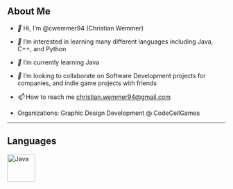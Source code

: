 ## **About Me**

- *👋* Hi, I’m @cwemmer94 (Christian Wemmer)
- *👀* I’m interested in learning many different languages including Java, C++, and Python
- *🌱* I’m currently learning Java
- *💞️* I’m looking to collaborate on Software Development projects for companies, and indie game projects with friends
- *📫* How to reach me christian.wemmer94@gmail.com

- Organizations: Graphic Design Development @ CodeCellGames


<hr>

## **Languages**

 <img src="https://cdn.jsdelivr.net/gh/devicons/devicon/icons/java/java-original.svg" alt="Java" width=64 height=64/>
<!---
cwemmer94/cwemmer94 is a ✨ special ✨ repository because its `README.md` (this file) appears on your GitHub profile.
You can click the Preview link to take a look at your changes.
--->
